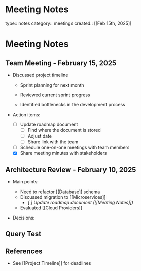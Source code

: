 # Meeting Notes


type:: notes
category:: meetings
created:: [[Feb 15th, 2025]]

# Meeting Notes

## Team Meeting - February 15, 2025
- Discussed project timeline
  - Sprint planning for next month

  - Reviewed current sprint progress

  - Identified bottlenecks in the development process

- Action items:
  - [ ] Update roadmap document
    - [ ] Find where the document is stored
    - [ ] Adjust date
    - [ ] Share link with the team
  - [ ] Schedule one-on-one meetings with team members
  - [x] Share meeting minutes with stakeholders

## Architecture Review - February 10, 2025
- Main points:
  - Need to refactor [[Database]] schema
  - Discussed migration to [[Microservices]]
    - _[ ] Update roadmap document ([[Meeting Notes]])_
  - Evaluated [[Cloud Providers]]

- Decisions:
  

## Query Test


## References
- See [[Project Timeline]] for deadlines